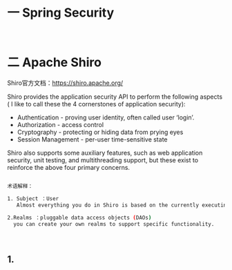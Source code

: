 # 一 Spring Security





























<br>



# 二 Apache Shiro

Shiro官方文档：https://shiro.apache.org/

Shiro provides the application security API to perform the following aspects ( I like to call these the 4 cornerstones of application security):

- Authentication - proving user identity, often called user ‘login’.
- Authorization - access control
- Cryptography - protecting or hiding data from prying eyes
- Session Management - per-user time-sensitive state

Shiro also supports some auxiliary features, such as web application security, unit testing, and multithreading support, but these exist to reinforce the above four primary concerns.



```bash

术语解释：

1. Subject ：User
   Almost everything you do in Shiro is based on the currently executing user, called a Subject.
   
2.Realms ：pluggable data access objects (DAOs)
  you can create your own realms to support specific functionality.

```



<br>

## 1. 



## 













